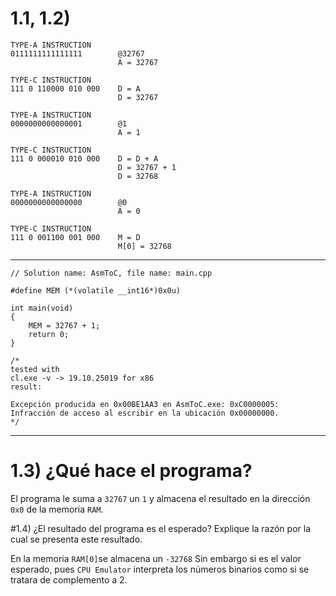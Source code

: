 
# 1.1, 1.2)

	TYPE-A INSTRUCTION
	0111111111111111		@32767
							A = 32767

	TYPE-C INSTRUCTION
	111 0 110000 010 000	D = A
							D = 32767

	TYPE-A INSTRUCTION
	0000000000000001		@1
							A = 1

	TYPE-C INSTRUCTION
	111 0 000010 010 000	D = D + A
							D = 32767 + 1
							D = 32768

	TYPE-A INSTRUCTION
	0000000000000000		@0
							A = 0

	TYPE-C INSTRUCTION
	111 0 001100 001 000	M = D
							M[0] = 32768

---
	
	// Solution name: AsmToC, file name: main.cpp
	
	#define MEM (*(volatile __int16*)0x0u)
	
	int main(void)
	{
		MEM = 32767 + 1;
		return 0;
	}
	
    /*
    tested with
    cl.exe -v -> 19.10.25019 for x86
    result:
    
    Excepción producida en 0x00BE1AA3 en AsmToC.exe: 0xC0000005: Infracción de acceso al escribir en la ubicación 0x00000000.
    */

---

# 1.3) ¿Qué hace el programa?
El programa le suma a `32767` un `1` y almacena el resultado en la dirección `0x0` de la memoria `RAM`.

#1.4) ¿El resultado del programa es el esperado? Explique la razón por la cual se presenta este resultado.

En la memoria `RAM[0]`se almacena un `-32768` Sin embargo si es el valor esperado, pues `CPU Emulator` interpreta los números binarios como si se tratara de complemento a 2.
